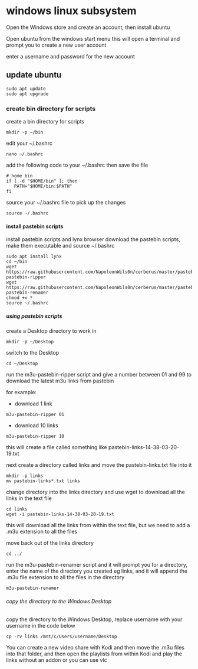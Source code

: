 # windows linux subsystem

Open the Windows store and create an account,
then install ubuntu

Open ubuntu from the windows start menu
this will open a terminal and prompt you to create a new user account

enter a username and password for the new account

## update ubuntu

```
sudo apt update
sudo apt upgrade
```

### create bin directory for scripts

create a bin directory for scripts 

```
mkdir -p ~/bin
```

edit your ~/.bashrc

```
nano ~/.bashrc
```

add the following code to your ~/.bashrc then save the file

```
# home bin 
if [ -d "$HOME/bin" ]; then
   PATH="$HOME/bin:$PATH"
fi
```

source your ~/.bashrc file to pick up the changes

```
source ~/.bashrc
```

#### install pastebin scripts

install pastebin scripts and lynx browser
download the pastebin scripts, make them executable and source ~/.bashrc

```
sudo apt install lynx
cd ~/bin
wget https://raw.githubusercontent.com/NapoleonWils0n/cerberus/master/pastebin/m3u-pastebin-ripper
wget https://raw.githubusercontent.com/NapoleonWils0n/cerberus/master/pastebin/m3u-pastebin-renamer
chmod +x *
source ~/.bashrc
```

##### using pastebin scripts

create a Desktop directory to work in

```
mkdir -p ~/Desktop
```

switch to the Desktop 

```
cd ~/Desktop
```

run the m3u-pastebin-ripper script and give a number between 01 and 99 to download the latest m3u links from pastebin

for example:

* download 1 link

```
m3u-pastebin-ripper 01
```

* download 10 links


```
m3u-pastebin-ripper 10
```

this will create a file called something like pastebin-links-14-38-03-20-19.txt

next create a directory called links and move the pastebin-links.txt file into it


```
mkdir -p links
mv pastebin-links*.txt links
```

change directory into the links directory and use wget to download all the links in the text file

```
cd links
wget -i pastebin-links-14-38-03-20-19.txt
```

this will download all the links from within the text file,
but we need to add a .m3u extension to all the files

move back out of the links directory

```
cd ../
```

run the m3u-pastebin-renamer script and it will prompt you for a directory,
enter the name of the directory you created eg links,
and it will append the .m3u file extension to all the files in the directory

```
m3u-pastebin-renamer
```

###### copy the directory to the Windows Desktop

copy the directory to the Windows Desktop,
replace username with your username in the code below

```
cp -rv links /mnt/c/Users/username/Desktop
```

You can create a new video share with Kodi and then move the .m3u files into that folder,
and then open the playlists from within Kodi and play the links without an addon or you can use vlc
